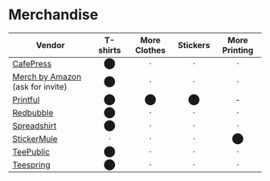 # Merchandise

| Vendor | T-shirts | More Clothes | Stickers | More Printing |
| ------ |:--------:|:------------:|:--------:|:-------------:|
| [CafePress](http://www.cafepress.com/) | ⬤ | · | · | · |
| [Merch by Amazon](https://merch.amazon.com/landing) (ask for invite) | ⬤ | · | · | · |
| [Printful](https://merch.amazon.com/landing) | ⬤ | ⬤ | ⬤ |- |
| [Redbubble](https://www.redbubble.com/) | ⬤ | · | · | · |
| [Spreadshirt](https://www.spreadshirt.com/) | ⬤ | · | · | · |
| [StickerMule](https://www.stickermule.com/) | · | · | · | ⬤ |
| [TeePublic](https://www.teepublic.com/) | ⬤ | · | · | · |
| [Teespring](https://teespring.com/) | ⬤ | · | · | · |
